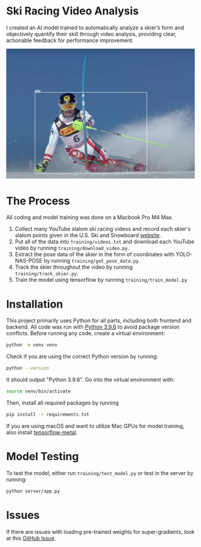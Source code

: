 # Ski Racing Video Analysis

I created an AI model trained to automatically analyze a skier’s form and objectively quantify their skill through video analysis, providing clear, actionable feedback for performance improvement.

![image](images/processed_sample1.png)



# The Process
All coding and model training was done on a Macbook Pro M4 Max.

1. Collect many YouTube slalom ski racing videos and record each skier's slalom points given in the U.S. Ski and Snowboard [website](https://www.usskiandsnowboard.org/public-tools/members).
2. Put all of the data into `training/videos.txt` and download each YouTube video by running `training/download_video.py`.
3. Extract the pose data of the skier in the form of coordinates with YOLO-NAS-POSE by running `training/get_pose_data.py`.
4. Track the skier throughout the video by running `training/track_skier.py`.
5. Train the model using tensorflow by running `training/train_model.py`


# Installation
This project primarily uses Python for all parts, including both frontend and backend. All code was run with [Python 3.9.6](https://www.python.org/downloads/) to avoid package version conflicts. Before running any code, create a virtual environment:

```sh
python -m venv venv
```

Check if you are using the correct Python version by running:

```sh
python --version
```

It should output "Python 3.9.6". Go into the virtual environment with:

```sh
source venv/bin/activate
```

Then, install all required packages by running

```sh
pip install -r requirements.txt
```

If you are using macOS and want to utilize Mac GPUs for model training, also install [tensorflow-metal](https://developer.apple.com/metal/tensorflow-plugin/).


# Model Testing
To test the model, either run `training/test_model.py` or test in the server by running:

```sh
python server/app.py
```


# Issues
If there are issues with loading pre-trained weights for super-gradients, look at this [GitHub Issue](https://github.com/Deci-AI/super-gradients/issues/2064).